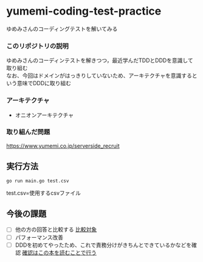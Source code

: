 # yumemi-coding-test-practice
ゆめみさんのコーディングテストを解いてみる

### このリポジトリの説明  
ゆめみさんのコーディンテストを解きつつ，最近学んだTDDとDDDを意識して取り組む  
なお、今回はドメインがはっきりしていないため、アーキテクチャを意識するという意味でDDDに取り組む

### アーキテクチャ
- オニオンアーキテクチャ

### 取り組んだ問題
https://www.yumemi.co.jp/serverside_recruit

## 実行方法
```cassandraql
go run main.go test.csv
```
test.csv=使用するcsvファイル

## 今後の課題
-[ ] 他の方の回答と比較する
[比較対象](https://zenn.dev/foxtail88/scraps/17e94c540e0771)
-[ ] パフォーマンス改善
-[ ] DDDを初めてやったため、これで責務分けがきちんとできているかなどを確認
[確認はこの本を読むことで行う](https://www.amazon.co.jp/dp/B082WXZVPC/ref=dp-kindle-redirect?_encoding=UTF8&btkr=1)
